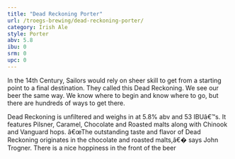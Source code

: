 ```yaml
---
title: "Dead Reckoning Porter"
url: /troegs-brewing/dead-reckoning-porter/
category: Irish Ale
style: Porter
abv: 5.8
ibu: 0
srm: 0
upc: 0
---
```

In the 14th Century, Sailors would rely on sheer skill to get from a starting point to a final destination.  They called this Dead Reckoning.  We see our beer the same way.  We know where to begin and know where to go, but there are hundreds of ways to get there.

Dead Reckoning is unfiltered and weighs in at 5.8% abv and 53 IBUâ€™s. It features Pilsner, Caramel, Chocolate and Roasted malts along with Chinook and Vanguard hops. â€œThe outstanding taste and flavor of Dead Reckoning originates in the chocolate and roasted malts,â€� says John Trogner. There is a nice hoppiness in the front of the beer
